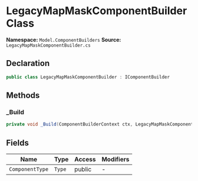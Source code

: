 # LegacyMapMaskComponentBuilder Class

**Namespace:** `Model.ComponentBuilders`
**Source:** `LegacyMapMaskComponentBuilder.cs`

## Declaration

```csharp
public class LegacyMapMaskComponentBuilder : IComponentBuilder
```

## Methods

### _Build

```csharp
private void _Build(ComponentBuilderContext ctx, LegacyMapMaskComponent component)
```

## Fields

| Name | Type | Access | Modifiers |
|------|------|--------|-----------|
| `ComponentType` | `Type` | public | - |


